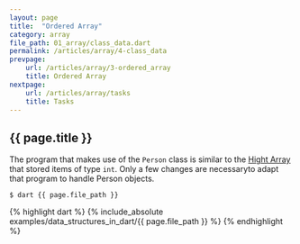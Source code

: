 ```yaml
---
layout: page
title:  "Ordered Array"
category: array
file_path: 01_array/class_data.dart
permalink: /articles/array/4-class_data
prevpage: 
    url: /articles/array/3-ordered_array
    title: Ordered Array   
nextpage: 
    url: /articles/array/tasks
    title: Tasks
---
```


## {{ page.title }}

The program that makes use of the `Person` class is similar to the [Hight Array](2-high_array)
that stored items of type `int`. 
Only a few changes are necessaryto adapt that program to handle Person objects.

```terminal
$ dart {{ page.file_path }}
```

{% highlight dart %}
{% include_absolute examples/data_structures_in_dart/{{ page.file_path }} %}
{% endhighlight %}
